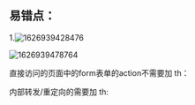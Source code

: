 ## 易错点：

1.![1626939428476](C:\Users\79016\AppData\Roaming\Typora\typora-user-images\1626939428476.png)

![1626939478764](C:\Users\79016\AppData\Roaming\Typora\typora-user-images\1626939478764.png)

直接访问的页面中的form表单的action不需要加 th：

内部转发/重定向的需要加 th:

